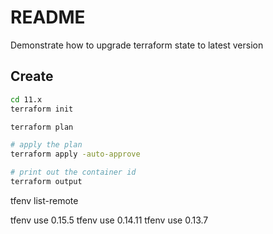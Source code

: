 # README
Demonstrate how to upgrade terraform state to latest version

## Create
```sh
cd 11.x
terraform init

terraform plan 

# apply the plan
terraform apply -auto-approve

# print out the container id
terraform output
```


tfenv list-remote

tfenv use 0.15.5
tfenv use 0.14.11
tfenv use 0.13.7
